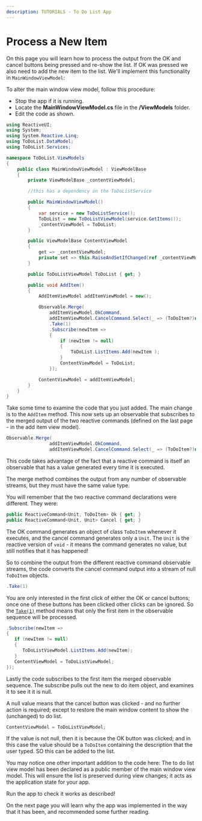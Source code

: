 ```yaml
---
description: TUTORIALS - To Do List App
---
```


# Process a New Item

On this page you will learn how to process the output from the OK and cancel buttons being pressed and re-show the list. If OK was pressed we also need to add the new item to the list. We'll implement this functionality in `MainWindowViewModel`:

To alter the main window view model, follow this procedure:

- Stop the app if it is running.
- Locate the **MainWindowViewModel.cs** file in the **/ViewModels** folder.
- Edit the code as shown.&#x20;

```csharp
using ReactiveUI;
using System;
using System.Reactive.Linq;
using ToDoList.DataModel;
using ToDoList.Services;

namespace ToDoList.ViewModels
{
    public class MainWindowViewModel : ViewModelBase
    {
        private ViewModelBase _contentViewModel;

        //this has a dependency on the ToDoListService

        public MainWindowViewModel()
        {
            var service = new ToDoListService();
            ToDoList = new ToDoListViewModel(service.GetItems());
            _contentViewModel = ToDoList;
        }

        public ViewModelBase ContentViewModel
        {
            get => _contentViewModel;
            private set => this.RaiseAndSetIfChanged(ref _contentViewModel, value);
        }

        public ToDoListViewModel ToDoList { get; }

        public void AddItem()
        {
            AddItemViewModel addItemViewModel = new();

            Observable.Merge(
                addItemViewModel.OkCommand,
                addItemViewModel.CancelCommand.Select(_ => (ToDoItem?)null))
                .Take(1)
                .Subscribe(newItem =>
                {
                    if (newItem != null)
                    {
                        ToDoList.ListItems.Add(newItem );
                    }
                    ContentViewModel = ToDoList;
                });

            ContentViewModel = addItemViewModel;
        }
    }
}
```

Take some time to examine the code that you just added. The main change is to the `AddItem` method. This now sets up an observable that subscribes to the merged output of the two reactive commands (defined on the last page - in the add item view model). &#x20;

```csharp
Observable.Merge(
                addItemViewModel.OkCommand,
                addItemViewModel.CancelCommand.Select(_ => (ToDoItem?)null))
```

This code takes advantage of the fact that a reactive command is itself an observable that has a value generated every time it is executed.&#x20;

The merge method combines the output from any number of observable streams, but they must have the same value type.

You will remember that the two reactive command declarations were different. They were:

```csharp
public ReactiveCommand<Unit, ToDoItem> Ok { get; }
public ReactiveCommand<Unit, Unit> Cancel { get; }
```

The OK command generates an object of class `ToDoItem` whenever it executes, and the cancel command generates only a `Unit`. The `Unit` is the reactive version of `void` - it means the command generates no value, but still notifies that it has happened!&#x20;

So to combine the output from the different reactive command observable streams, the code converts the cancel command output into a stream of null `ToDoItem` objects.&#x20;

```csharp
.Take(1)
```

You are only interested in the first click of either the OK or cancel buttons; once one of these buttons has been clicked other clicks can be ignored. So the [`Take(1)`](https://reactivex.io/documentation/operators/take.html) method means that only the first item in the observable sequence will be processed.

```csharp
.Subscribe(newItem =>
{
   if (newItem != null)
   {
      ToDoListViewModel.ListItems.Add(newItem);
   }
   ContentViewModel = ToDoListViewModel;
});
```

Lastly the code subscribes to the first item the merged observable sequence. The subscribe pulls out the new to do item object, and examines it to see it it is null.

A null value means that the cancel button was clicked - and no further action is required; except to restore the main window content to show the (unchanged) to do list.

```csharp
ContentViewModel = ToDoListViewModel;
```

If the value is not null, then it is because the OK button was clicked; and in this case the value should be a `ToDoItem` containing the description that the user typed.  SO this can be added to the list.

You may notice one other important addition to the code here: The to do list view model has been declared as a public member of the main window view model. This will ensure the list is preserved during view changes; it acts as the application state for your app. &#x20;

Run the app to check it works as described!

On the next page you will learn why the app was implemented in the way that it has been, and recommended some further reading.&#x20;
